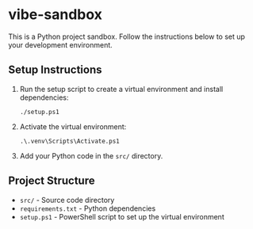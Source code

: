 # vibe-sandbox

This is a Python project sandbox. Follow the instructions below to set up your development environment.

## Setup Instructions

1. Run the setup script to create a virtual environment and install dependencies:

   ```pwsh
   ./setup.ps1
   ```

2. Activate the virtual environment:

   ```pwsh
   .\.venv\Scripts\Activate.ps1
   ```

3. Add your Python code in the `src/` directory.

## Project Structure

- `src/` - Source code directory
- `requirements.txt` - Python dependencies
- `setup.ps1` - PowerShell script to set up the virtual environment
